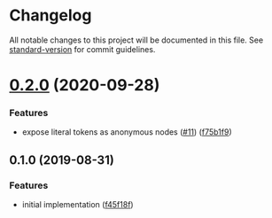 # Changelog

All notable changes to this project will be documented in this file. See [standard-version](https://github.com/conventional-changelog/standard-version) for commit guidelines.

# [0.2.0](https://github.com/ikatyang/tree-sitter-yaml/compare/v0.1.0...v0.2.0) (2020-09-28)


### Features

* expose literal tokens as anonymous nodes ([#11](https://github.com/ikatyang/tree-sitter-yaml/issues/11)) ([f75b1f9](https://github.com/ikatyang/tree-sitter-yaml/commit/f75b1f9))



## 0.1.0 (2019-08-31)


### Features

* initial implementation ([f45f18f](https://github.com/ikatyang/tree-sitter-yaml/commit/f45f18f))
